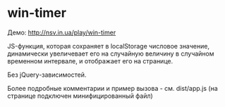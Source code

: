 # win-timer
Демо: http://nsv.in.ua/play/win-timer

JS-функция, которая сохраняет в localStorage числовое значение, динамически увеличевает его на случайную величину в случайном временном интервале, и отображает его на странице.

Без jQuery-зависимостей.

Более подробные комментарии и пример вызова - см. dist/app.js (на странице подключен минифицированный файл)